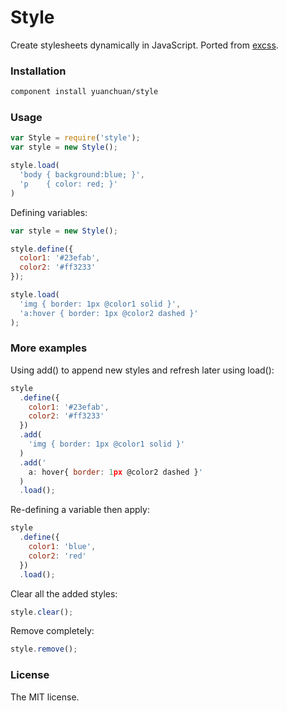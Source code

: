 # Style
Create stylesheets dynamically in JavaScript. Ported from [excss](https://github.com/yuanchuan/excss).

### Installation

```bash
component install yuanchuan/style
```


### Usage

```Javascript
var Style = require('style');
var style = new Style();

style.load(
  'body { background:blue; }',
  'p    { color: red; }'
)
```

Defining variables:

```Javascript
var style = new Style();

style.define({
  color1: '#23efab',
  color2: '#ff3233' 
});

style.load(
  'img { border: 1px @color1 solid }',
  'a:hover { border: 1px @color2 dashed }'
);
```

### More examples

Using add() to append new styles and refresh later using load():

```Javascript
style
  .define({
    color1: '#23efab',
    color2: '#ff3233'
  })
  .add(
    'img { border: 1px @color1 solid }'
  )
  .add('
    a: hover{ border: 1px @color2 dashed }'
  )
  .load();
```

Re-defining a variable then apply:

```Javascript
style
  .define({
    color1: 'blue',
    color2: 'red'
  })
  .load(); 
```

Clear all the added styles:

```Javascript
style.clear();
```

Remove completely:

```Javascript
style.remove();
```

### License

The MIT license.
